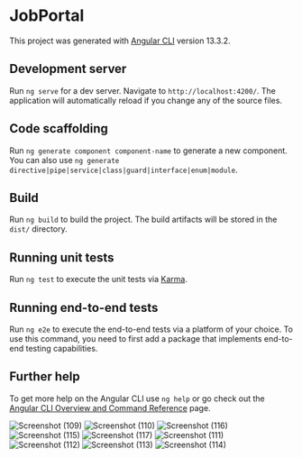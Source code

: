 # JobPortal

This project was generated with [Angular CLI](https://github.com/angular/angular-cli) version 13.3.2.

## Development server

Run `ng serve` for a dev server. Navigate to `http://localhost:4200/`. The application will automatically reload if you change any of the source files.

## Code scaffolding

Run `ng generate component component-name` to generate a new component. You can also use `ng generate directive|pipe|service|class|guard|interface|enum|module`.

## Build

Run `ng build` to build the project. The build artifacts will be stored in the `dist/` directory.

## Running unit tests

Run `ng test` to execute the unit tests via [Karma](https://karma-runner.github.io).

## Running end-to-end tests

Run `ng e2e` to execute the end-to-end tests via a platform of your choice. To use this command, you need to first add a package that implements end-to-end testing capabilities.

## Further help

To get more help on the Angular CLI use `ng help` or go check out the [Angular CLI Overview and Command Reference](https://angular.io/cli) page.

![Screenshot (109)](https://github.com/Harish-2k3/job_portal/assets/108169641/8f9c88d3-e4f5-4b6b-8715-85e7e0050512)
![Screenshot (110)](https://github.com/Harish-2k3/job_portal/assets/108169641/30d372ed-f7ed-450e-8cf2-af22d97d9621)
![Screenshot (116)](https://github.com/Harish-2k3/job_portal/assets/108169641/d565cba1-a33b-47da-a988-53be2f203224)
![Screenshot (115)](https://github.com/Harish-2k3/job_portal/assets/108169641/dad38a08-986e-411f-89da-ddf06dbe5795)
![Screenshot (117)](https://github.com/Harish-2k3/job_portal/assets/108169641/6712212f-179f-40c2-b121-e64130d1ec1f)
![Screenshot (111)](https://github.com/Harish-2k3/job_portal/assets/108169641/7c7539a5-ad94-4ab1-8c0e-0e560a01f7e5)
![Screenshot (112)](https://github.com/Harish-2k3/job_portal/assets/108169641/5231b3a7-076f-43e4-8913-cd5393bdfe3b)
![Screenshot (113)](https://github.com/Harish-2k3/job_portal/assets/108169641/ec049cb0-4ed7-468d-8288-e89424b742fc)
![Screenshot (114)](https://github.com/Harish-2k3/job_portal/assets/108169641/df9fe622-4521-48bd-ba68-5b1577813cad)
